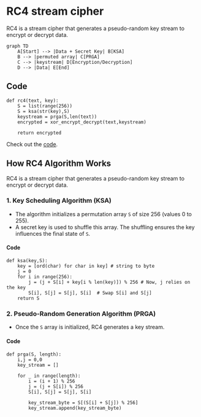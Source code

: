 # RC4 stream cipher

RC4 is a stream cipher that generates a pseudo-random key stream to encrypt or decrypt data.

```mermaid
graph TD
    A[Start] --> |Data + Secret Key| B[KSA]
    B --> |permuted array| C[PRGA]
    C --> |keystream| D[Encryption/Decryption]
    D --> |Data| E[End]

```

## Code

```
def rc4(text, key):
    S = list(range(256))
    S = ksa(str(key),S)
    keystream = prga(S,len(text))
    encrypted = xor_encrypt_decrypt(text,keystream)

    return encrypted
```

Check out the [code](../../utils/rc4.py).

## How RC4 Algorithm Works

RC4 is a stream cipher that generates a pseudo-random key stream to encrypt or decrypt data.

### 1. **Key Scheduling Algorithm (KSA)**
- The algorithm initializes a permutation array `S` of size 256 (values 0 to 255).
- A secret key is used to shuffle this array. The shuffling ensures the key influences the final state of `S`.

#### Code

```
def ksa(key,S):
    key = [ord(char) for char in key] # string to byte
    j = 0
    for i in range(256):
        j = (j + S[i] + key[i % len(key)]) % 256 # Now, j relies on the key
        S[i], S[j] = S[j], S[i]  # Swap S[i] and S[j]
    return S
```

### 2. **Pseudo-Random Generation Algorithm (PRGA)**
- Once the `S` array is initialized, RC4 generates a key stream.

#### Code

```
def prga(S, length):
    i,j = 0,0
    key_stream = []

    for _ in range(length):
        i = (i + 1) % 256
        j = (j + S[i]) % 256
        S[i], S[j] = S[j], S[i]

        key_stream_byte = S[(S[i] + S[j]) % 256]
        key_stream.append(key_stream_byte)
